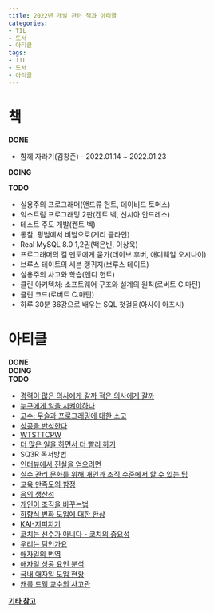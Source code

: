 ```yaml
---
title: 2022년 개발 관련 책과 아티클
categories:
- TIL
- 도서
- 아티클
tags:
- TIL
- 도서
- 아티클
---
```


# 책

**DONE**   
* 함께 자라기(김창준) - 2022.01.14 ~ 2022.01.23

**DOING**   


**TODO**   
- 실용주의 프로그래머(앤드류 헌트, 데이비드 토머스)
- 익스트림 프로그래밍 2판(켄트 벡, 신시아 안드레스)
- 테스트 주도 개발(켄트 벡)
- 통찰, 평범에서 비범으로(게리 클라인)
- Real MySQL 8.0 1,2권(백은빈, 이상욱)
- 프로그래머의 길 멘토에게 묻가(데이브 후버, 애디웨일 오시나이)
- 브루스 테이트의 세븐 랭귀지(브루스 테이트)
- 실용주의 사고와 학습(앤디 헌트)
- 클린 아키텍처: 소프트웨어 구조와 설계의 원칙(로버트 C.마틴)
- 클린 코드(로버트 C.마틴)
- 하루 30분 36강으로 배우는 SQL 첫걸음(아사이 아츠시)   

   
# 아티클

**DONE**   
**DOING**   
**TODO**   
- [경력이 많은 의사에게 갈까 적은 의사에게 갈까](http://agile.egloos.com/4961611)
- [누구에게 일을 시켜야하나](http://agile.egloos.com/5824695)
- [고수: 무술과 프로그래밍에 대한 소고](https://blog.insightbook.co.kr/2018/12/10/%EC%9D%98%EB%8F%84%EC%A0%81-%EC%88%98%EB%A0%A8-1-%EA%B3%A0%EC%88%98-%EB%AC%B4%EC%88%A0%EA%B3%BC-%ED%94%84%EB%A1%9C%EA%B7%B8%EB%9E%98%EB%B0%8D%EC%97%90-%EB%8C%80%ED%95%9C-%EC%86%8C%EA%B3%A0/)
- [성공을 반성한다](http://agile.egloos.com/1835815)
- [WTSTTCPW](https://www.artima.com/articles/the-simplest-thing-that-could-possibly-work)
- [더 많은 일을 하면서 더 빨리 하기](http://agile.egloos.com/1762301)
- SQ3R 독서방법   
- [인터뷰에서 진실을 얻으려면](http://agile.egloos.com/2891385)
- [실수 관리 문화를 위해 개인과 조직 수준에서 할 수 있는 팁](http://agile.egloos.com/5774862)
- [교육 만족도의 함정](http://agile.egloos.com/5744164)
- [음의 생산성](http://agile.egloos.com/5822712)
- [개인이 조직을 바꾸는법](http://agile.egloos.com/5742985)
- [하향식 변화 도입에 대한 환상](http://agile.egloos.com/5159056)
- [KAI-지피지기](http://agile.egloos.com/5154376)
- [코치는 선수가 아니다 - 코치의 중요성](http://agile.egloos.com/5043002)
- [우리는 팀인가요](http://agile.egloos.com/1932595)
- [애자일의 번역](http://agile.egloos.com/4368289)
- [애자일 성공 요인 분석](http://agile.egloos.com/5299932)
- [국내 애자일 도입 현황](http://agile.egloos.com/4574988)
- [캐롤 드웩 교수의 사고관](http://agile.egloos.com/3111334)
   
**[기타 참고](http://www.ac2.kr/reading)**
